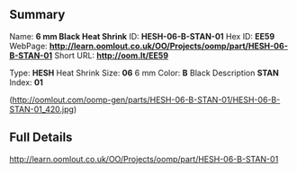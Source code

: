 

 ## Summary
Name: __6 mm Black Heat Shrink__
ID: __HESH-06-B-STAN-01__
Hex ID: __EE59__
WebPage: __http://learn.oomlout.co.uk/OO/Projects/oomp/part/HESH-06-B-STAN-01__
Short URL: __http://oom.lt/EE59__

Type: __HESH__ Heat Shrink 
Size: __06__ 6 mm 
Color: __B__ Black 
Description __STAN__  
Index: __01__


(http://oomlout.com/oomp-gen/parts/HESH-06-B-STAN-01/HESH-06-B-STAN-01_420.jpg)


 ## Full Details
 http://learn.oomlout.co.uk/OO/Projects/oomp/part/HESH-06-B-STAN-01














